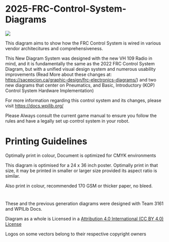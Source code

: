 # 2025-FRC-Control-System-Diagrams

<img src="./frccs3.gif"/>


This diagram aims to show how the FRC Control System is wired in various vendor architecitures and comprehensiveness.

This New Diagram System was designed with the new VH 109 Radio in mind, and it is fundamentally the same as the 2022 FRC Control System Diagram, but with a unified visual design system and numerous usability improvements (Read More about these changes at: https://sacepcion.ca/graphic-design/frc-electronics-diagrams/) and two new diagrams that center on Pneumatics, and Basic, Introductory (KOP) Control System Hardware Implementation)

For more information regarding this control system and its changes, please visit https://docs.wpilib.org/ 

Please Always consult the current game manual to ensure you follow the rules and have a legally set up control system in your robot.

# Printing Guidelines
Optimally print in colour, Document is optimized for CMYK environments

This diagram is optimised for a 24 x 36 inch poster. Optimally print in that size, it may be printed in smaller or larger size provided its aspect ratio is similar.

Also print in colour, recommended 170 GSM or thicker paper, no bleed.


#
These and the previous generation diagrams were designed with Team 3161 and WPILib Docs.

Diagram as a whole is Licensed in a [Attribution 4.0 International (CC BY 4.0) License](https://creativecommons.org/licenses/by/4.0/)

Logos on some vectors belong to their respective copyright owners
